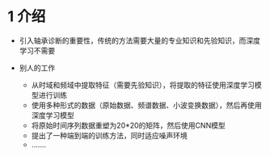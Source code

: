 # 1 介绍

- 引入轴承诊断的重要性，传统的方法需要大量的专业知识和先验知识，而深度学习不需要

- 别人的工作

  - 从时域和频域中提取特征（需要先验知识），将提取的特征使用深度学习模型进行训练
  - 使用多种形式的数据（原始数据、频谱数据、小波变换数据），然后再使用深度学习模型
  - 将原始时间序列数据重塑为20*20的矩阵，然后使用CNN模型
  - 提出了一种端到端的训练方法，同时适应噪声环境
  - .......

  


